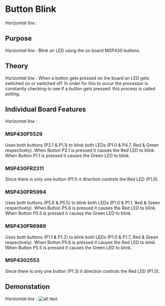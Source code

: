 # Button Blink
_Horizontal line :_

## Purpose
_Horizontal line :_
Blink an LED using the on board MSP430 buttons.

## Theory
_Horizontal line :_
When a button gets pressed on the board an LED gets switched on or switched off. In order for this to occur the processor is constantly checking to see if a button gets pressed: this process is called polling. 

## Individual Board Features
_Horizontal line :_

### MSP430F5529
Uses both buttons (P2.1 & P1.1) to blink both LEDs (P1.0 & P4.7, Red & Green respectively). When Button P2.1 is pressed it causes the Red LED to blink. When Button P1.1 is pressed it causes the Green LED to blink.

### MSP430FR2311
Since there is only one button (P1.1) it direction controls the Red LED (P1.0).

### MSP430FR5994
Uses both buttons (P5.6 & P5.5) to blink both LEDs (P1.0 & P1.1, Red & Green respectively). When Button P5.6 is pressed it causes the Red LED to blink. When Button P5.5 is pressed it causes the Green LED to blink.

### MSP430FR6989
Uses both buttons (P1.1 & P1.2) to blink both LEDs (P1.0 & P1.7, Red & Green respectively). When Button P5.6 is pressed it causes the Red LED to blink. When Button P5.5 is pressed it causes the Green LED to blink.

### MSP4302553
Since there is only one button (P1.3) it direction controls the Red LED (P1.0).

## Demonstation
_Horizontal line :_
![alt text](https://github.com/RU09342/lab-2-blinking-leds-ambrosen8/blob/master/Button%20Blink/Assets/ButtonBlink.gif)